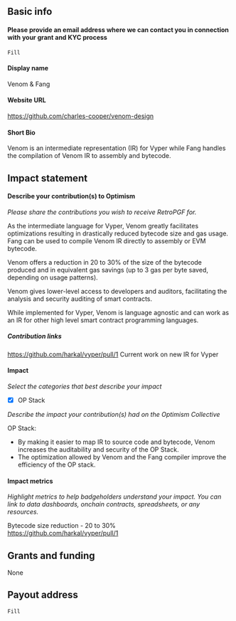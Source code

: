 ## Basic info

#### Please provide an email address where we can contact you in connection with your grant and KYC process

`Fill`

#### Display name

Venom & Fang

#### Website URL 

https://github.com/charles-cooper/venom-design

#### Short Bio

Venom is an intermediate representation (IR) for Vyper while Fang handles the compilation of Venom IR to assembly and bytecode.

## Impact statement

#### Describe your contribution(s) to Optimism 
_Please share the contributions you wish to receive RetroPGF for._

As the intermediate language for Vyper, Venom greatly facilitates optimizations resulting in drastically reduced bytecode size and gas usage. Fang can be used to compile Venom IR directly to assembly or EVM bytecode.

Venom offers a reduction in 20 to 30% of the size of the bytecode produced and in equivalent gas savings (up to 3 gas per byte saved, depending on usage patterns). 

Venom gives lower-level access to developers and auditors, facilitating the analysis and security auditing of smart contracts.

While implemented for Vyper, Venom is language agnostic and can work as an IR for other high level smart contract programming languages.

##### Contribution links

https://github.com/harkal/vyper/pull/1
Current work on new IR for Vyper

#### Impact

_Select the categories that best describe your impact_
- [x] OP Stack 

_Describe the impact your contribution(s) had on the Optimism Collective_

OP Stack:
- By making it easier to map IR to source code and bytecode, Venom increases the auditability and security of the OP Stack.
- The optimization allowed by Venom and the Fang compiler improve the efficiency of the OP stack. 


#### Impact metrics
_Highlight metrics to help badgeholders understand your impact. You can link to data dashboards, onchain contracts, spreadsheets, or any resources._

Bytecode size reduction - 20 to 30% <br>
https://github.com/harkal/vyper/pull/1



## Grants and funding

None

## Payout address

`Fill`
